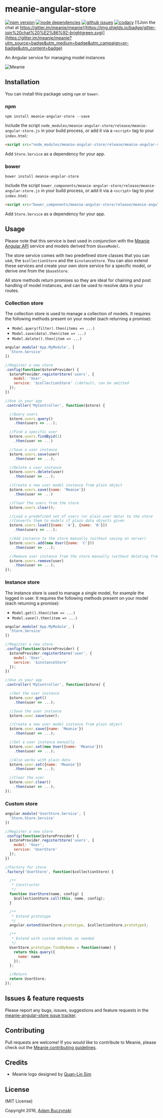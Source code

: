 # meanie-angular-store

[![npm version](https://img.shields.io/npm/v/meanie-angular-store.svg)](https://www.npmjs.com/package/meanie-angular-store)
[![node dependencies](https://david-dm.org/meanie/angular-store.svg)](https://david-dm.org/meanie/angular-store)
[![github issues](https://img.shields.io/github/issues/meanie/angular-store.svg)](https://github.com/meanie/angular-store/issues)
[![codacy](https://img.shields.io/codacy/b747cecb5c144b9ba982c5f63d5798a5.svg)](https://www.codacy.com/app/meanie/angular-store)
[![Join the chat at https://gitter.im/meanie/meanie](https://img.shields.io/badge/gitter-join%20chat%20%E2%86%92-brightgreen.svg)](https://gitter.im/meanie/meanie?utm_source=badge&utm_medium=badge&utm_campaign=pr-badge&utm_content=badge)

An Angular service for managing model instances

![Meanie](https://raw.githubusercontent.com/meanie/meanie/master/meanie-logo-full.png)

## Installation

You can install this package using `npm` or `bower`.

### npm

```shell
npm install meanie-angular-store --save
```

Include the script `node_modules/meanie-angular-store/release/meanie-angular-store.js` in your build process, or add it via a `<script>` tag to your `index.html`:

```html
<script src="node_modules/meanie-angular-store/release/meanie-angular-store.js"></script>
```

Add `Store.Service` as a dependency for your app.

### bower

```shell
bower install meanie-angular-store
```

Include the script `bower_components/meanie-angular-store/release/meanie-angular-store.js` in your build process, or add it via a `<script>` tag to your `index.html`:

```html
<script src="bower_components/meanie-angular-store/release/meanie-angular-store.js"></script>
```

Add `Store.Service` as a dependency for your app.

## Usage
Please note that this service is best used in conjunction with the [Meanie Angular API](https://github.com/meanie/angular-api) service and models derived from `$baseModel`.

The store service comes with two predefined store classes that you can use, the `$collectionStore` and the `$instanceStore`. You can also extend these services and create your own store service for a specific model, or derive one from the `$baseStore`.

All store methods return promises so they are ideal for chaining and post handling of model instances, and can be used to resolve data in your routes.

### Collection store
The collection store is used to manage a collection of models. It requires the following methods present on your model (each returning a promise):

* `Model.query(filter).then(items => ...)`
* `Model.save(data).then(item => ...)`
* `Model.delete().then(item => ...)`

```js
angular.module('App.MyModule', [
  'Store.Service'
])

//Register a new store
.config(function($storeProvider) {
  $storeProvider.registerStore('users', {
    model: 'User',
    service: '$collectionStore' //default, can be omitted
  });
})

//Use in your app
.controller('MyController', function($store) {

  //Query users
  $store.users.query()
    .then(users => ...);

  //Find a specific user
  $store.users.findByid(1)
    .then(user => ...)

  //Save a user instance
  $store.users.save(user)
    .then(user => ...);

  //Delete a user instance
  $store.users.delete(user)
    .then(user => ...);

  //Create a new user model instance from plain object
  $store.users.save({name: 'Meanie'})
    .then(user => ...)

  //Clear the users from the store
  $store.users.clear();

  //Load a predefined set of users (or plain user data) to the store
  //Converts them to models if plain data objects given
  $store.users.load([{name: 'A'}, {name: 'B'}])
    .then(users => ...);

  //Add instance to the store manually (without saving on server)
  $store.users.add(new User({name: 'C'}))
    .then(user => ...);

  //Remove user instance from the store manually (without deleting from server)
  $store.users.remove(user)
    .then(user => ...);
});
```

### Instance store
The instance store is used to manage a single model, for example the logged in user. It requires the following methods present on your model (each returning a promise):

* `Model.get().then(item => ...)`
* `Model.save().then(item => ...)`

```js
angular.module('App.MyModule', [
  'Store.Service'
])

//Register a new store
.config(function($storeProvider) {
  $storeProvider.registerStore('user', {
    model: 'User',
    service: '$instanceStore'
  });
})

//Use in your app
.controller('MyController', function($store) {

  //Get the user instance
  $store.user.get()
    .then(user => ...);

  //Save the user instance
  $store.user.save(user);

  //Create a new user model instance from plain object
  $store.user.save({name: 'Meanie'})
    .then(user => ...);

  //Set a user instance manually
  $store.user.set(new User({name: 'Meanie'}))
    .then(user => ...);

  //Also works with plain data
  $store.user.set({name: 'Meanie'})
    .then(user => ...);

  //Clear the user
  $store.user.clear()
    .then(user => ...);
});
```

### Custom store

```js
angular.module('UserStore.Service', [
  'Store.Store.Service'
])

//Register a new store
.config(function($storeProvider) {
  $storeProvider.registerStore('users', {
    model: 'User',
    service: 'UserStore'
  });
})

//Factory for store
.factory('UserStore', function($collectionStore) {

  /**
   * Constructor
   */
  function UserStore(name, config) {
    $collectionStore.call(this, name, config);
  }

  /**
   * Extend prototype
   */
  angular.extend(UserStore.prototype, $collectionStore.prototype);

  /**
   * Extend with custom methods as needed
   */
  UserStore.prototype.findByName = function(name) {
    return this.query({
      name: name
    });
  };

  //Return
  return UserStore;
});
```

## Issues & feature requests

Please report any bugs, issues, suggestions and feature requests in the [meanie-angular-store issue tracker](https://github.com/meanie/angular-store/issues).

## Contributing

Pull requests are welcome! If you would like to contribute to Meanie, please check out the [Meanie contributing guidelines](https://github.com/meanie/meanie/blob/master/CONTRIBUTING.md).

## Credits

* Meanie logo designed by [Quan-Lin Sim](mailto:quan.lin.sim+meanie@gmail.com)

## License
(MIT License)

Copyright 2016, [Adam Buczynski](http://adambuczynski.com)
